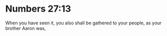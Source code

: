 # Numbers 27:13

When you have seen it, you also shall be gathered to your people, as your brother Aaron was,

